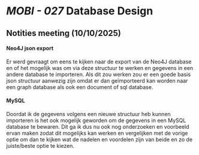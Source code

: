 # *MOBI - 027* Database Design

## Notities meeting (10/10/2025)

#### Neo4J json export
Er werd gevraagt om eens te kijken naar de export van de Neo4J database en of het mogelijk was om via deze structuur te werken en gegevens in een andere database te importeren. Als dit zou werken zou er een goede basis json structuur aanwezig zijn omdat er dan geïmporteerd kan worden naar een graph database als ook een document of sql database.

#### MySQL
Doordat ik de gegevens volgens een nieuwe structuur heb kunnen importeren is het ook mogelijk geworden om de gegevens in een MySQL database te bewaren. Dit ga ik dus nu ook nog onderzoeken en voorbeeld ervan maken zodat dit mogelijks kan werken en vergelijken met de vorige optie om dan te kijken wat de nadelen en voordelen zijn van beide en zo de juiste/beste optie te kiezen.